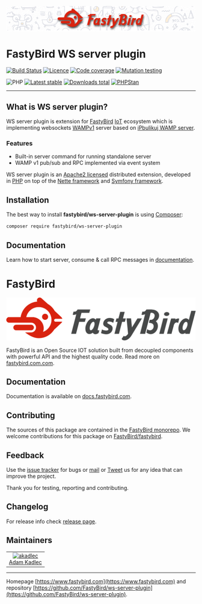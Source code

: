 <p align="center">
	<img src="https://github.com/fastybird/.github/blob/main/assets/repo_title.png?raw=true" alt="FastyBird"/>
</p>

# FastyBird WS server plugin

[![Build Status](https://flat.badgen.net/github/checks/FastyBird/ws-server-plugin/main?cache=300&style=flat-square)](https://github.com/FastyBird/ws-server-plugin/actions)
[![Licence](https://flat.badgen.net/github/license/FastyBird/ws-server-plugin?cache=300&style=flat-square)](https://github.com/FastyBird/ws-server-plugin/blob/main/LICENSE.md)
[![Code coverage](https://flat.badgen.net/coveralls/c/github/FastyBird/ws-server-plugin?cache=300&style=flat-square)](https://coveralls.io/r/FastyBird/ws-server-plugin)
[![Mutation testing](https://img.shields.io/endpoint?style=flat-square&url=https%3A%2F%2Fbadge-api.stryker-mutator.io%2Fgithub.com%2FFastyBird%2Fws-server-plugin%2Fmain)](https://dashboard.stryker-mutator.io/reports/github.com/FastyBird/ws-server-plugin/main)

![PHP](https://flat.badgen.net/packagist/php/FastyBird/ws-server-plugin?cache=300&style=flat-square)
[![Latest stable](https://flat.badgen.net/packagist/v/FastyBird/ws-server-plugin/latest?cache=300&style=flat-square)](https://packagist.org/packages/FastyBird/ws-server-plugin)
[![Downloads total](https://flat.badgen.net/packagist/dt/FastyBird/ws-server-plugin?cache=300&style=flat-square)](https://packagist.org/packages/FastyBird/ws-server-plugin)
[![PHPStan](https://flat.badgen.net/static/PHPStan/enabled/green?cache=300&style=flat-square)](https://github.com/phpstan/phpstan)

***

## What is WS server plugin?

WS server plugin is extension for [FastyBird](https://www.fastybird.com) [IoT](https://en.wikipedia.org/wiki/Internet_of_things) ecosystem
which is implementing websockets [WAMPv1](https://wamp-proto.org) server based on [iPbulikuj WAMP server](https://github.com/ipublikuj/websockets-wamp).

### Features

- Built-in server command for running standalone server
- WAMP v1 pub/sub and RPC implemented via event system

WS server plugin is an [Apache2 licensed](http://www.apache.org/licenses/LICENSE-2.0) distributed extension, developed
in [PHP](https://www.php.net) on top of the [Nette framework](https://nette.org) and [Symfony framework](https://symfony.com).

## Installation

The best way to install **fastybird/ws-server-plugin** is using [Composer](http://getcomposer.org/):

```sh
composer require fastybird/ws-server-plugin
```

## Documentation

Learn how to start server, consume & call RPC messages in [documentation](https://github.com/FastyBird/ws-server-plugin/blob/main/docs/index.md).

# FastyBird

<p align="center">
	<img src="https://github.com/fastybird/.github/blob/main/assets/fastybird_row.svg?raw=true" alt="FastyBird"/>
</p>

FastyBird is an Open Source IOT solution built from decoupled components with powerful API and the highest quality code. Read more on [fastybird.com.com](https://www.fastybird.com).

## Documentation

Documentation is available on [docs.fastybird.com](https://docs.fastybird.com).

## Contributing

The sources of this package are contained in the [FastyBird monorepo](https://github.com/FastyBird/fastybird). We welcome contributions for this package on [FastyBird/fastybird](https://github.com/FastyBird/).

## Feedback

Use the [issue tracker](https://github.com/FastyBird/fastybird/issues) for bugs
or [mail](mailto:code@fastybird.com) or [Tweet](https://twitter.com/fastybird) us for any idea that can improve the
project.

Thank you for testing, reporting and contributing.

## Changelog

For release info check [release page](https://github.com/FastyBird/fastybird/releases).

## Maintainers

<table>
	<tbody>
		<tr>
			<td align="center">
				<a href="https://github.com/akadlec">
					<img alt="akadlec" width="80" height="80" src="https://avatars3.githubusercontent.com/u/1866672?s=460&amp;v=4" />
				</a>
				<br>
				<a href="https://github.com/akadlec">Adam Kadlec</a>
			</td>
		</tr>
	</tbody>
</table>

***
Homepage [https://www.fastybird.com](https://www.fastybird.com) and
repository [https://github.com/FastyBird/ws-server-plugin](https://github.com/FastyBird/ws-server-plugin).
